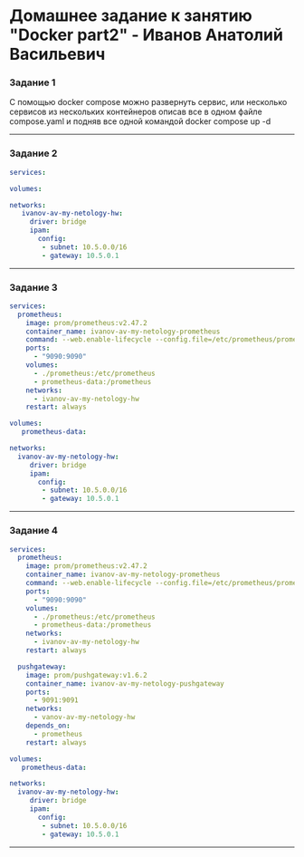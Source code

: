 # Домашнее задание к занятию "Docker part2" - Иванов Анатолий Васильевич


### Задание 1

С помощью docker compose можно развернуть сервис, или несколько сервисов из нескольких контейнеров описав все в одном файле compose.yaml и подняв все одной командой docker compose up -d 

---

### Задание 2

```yaml
services:

volumes:

networks:
   ivanov-av-my-netology-hw:
     driver: bridge
     ipam:
       config:
        - subnet: 10.5.0.0/16
        - gateway: 10.5.0.1
```

---

### Задание 3

```yaml
services:
  prometheus:
    image: prom/prometheus:v2.47.2
    container_name: ivanov-av-my-netology-prometheus
    command: --web.enable-lifecycle --config.file=/etc/prometheus/prometheus.yml
    ports:
      - "9090:9090"
    volumes:
      - ./prometheus:/etc/prometheus
      - prometheus-data:/prometheus
    networks:
      - ivanov-av-my-netology-hw
    restart: always

volumes:
   prometheus-data:

networks:
  ivanov-av-my-netology-hw:
     driver: bridge
     ipam:
       config:
        - subnet: 10.5.0.0/16
        - gateway: 10.5.0.1
```

---

### Задание 4

```yaml
services:
  prometheus:
    image: prom/prometheus:v2.47.2
    container_name: ivanov-av-my-netology-prometheus
    command: --web.enable-lifecycle --config.file=/etc/prometheus/prometheus.yml
    ports:
      - "9090:9090"
    volumes:
      - ./prometheus:/etc/prometheus
      - prometheus-data:/prometheus
    networks:
      - ivanov-av-my-netology-hw
    restart: always

  pushgateway:
    image: prom/pushgateway:v1.6.2
    container_name: ivanov-av-my-netology-pushgateway
    ports:
      - 9091:9091
    networks:
      - vanov-av-my-netology-hw
    depends_on:
      - prometheus
    restart: always

volumes:
   prometheus-data:

networks:
  ivanov-av-my-netology-hw:
     driver: bridge
     ipam:
       config:
        - subnet: 10.5.0.0/16
        - gateway: 10.5.0.1
```

---